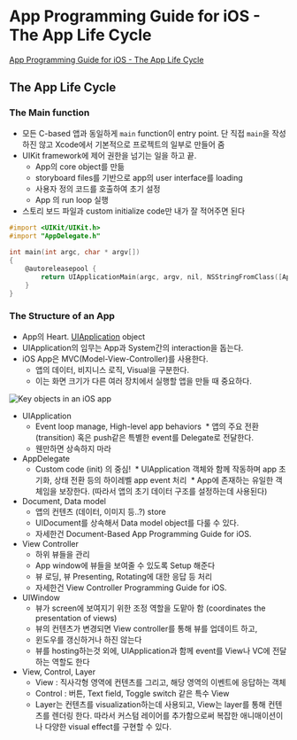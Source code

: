 App Programming Guide for iOS - The App Life Cycle
===
[App Programming Guide for iOS - The App Life Cycle](https://developer.apple.com/library/content/documentation/iPhone/Conceptual/iPhoneOSProgrammingGuide/Introduction/Introduction.html)

The App Life Cycle
---

### The Main function

* 모든 C-based 앱과 동일하게 `main` function이 entry point. 단 직접 `main`을 작성하진 않고 Xcode에서 기본적으로 프로젝트의 일부로 만들어 줌
* UIKit framework에 제어 권한을 넘기는 일을 하고 끝.
  * App의 core object를 만듦
  * storyboard files를 기반으로 app의 user interface를 loading
  * 사용자 정의 코드를 호출하여 초기 설정 
  * App 의 run loop 실행
* 스토리 보드 파일과 custom initialize code만 내가 잘 적어주면 된다
```objectivec
#import <UIKit/UIKit.h>
#import "AppDelegate.h"
 
int main(int argc, char * argv[])
{
    @autoreleasepool {
        return UIApplicationMain(argc, argv, nil, NSStringFromClass([AppDelegate class]));
    }
}
```

### The Structure of an App
* App의 Heart. [UIApplication](https://developer.apple.com/documentation/uikit/uiapplication) object
* UIApplication의 임무는 App과 System간의 interaction을 돕는다.
* iOS App은 MVC(Model-View-Controller)를 사용한다.
  * 앱의 데이터, 비지니스 로직, Visual을 구분한다.
  * 이는 화면 크기가 다른 여러 장치에서 실행할 앱을 만들 때 중요하다.

![Key objects in an iOS app](https://github.com/junhyogi/iOS-Document/blob/master/document/AppProgrammingGuideForiOS/images/figure_2_1.png)

* UIApplication
  * Event loop manage, High-level app behaviors
  * 앱의 주요 전환(transition) 혹은 push같은 특별한 event를 Delegate로 전달한다.
  * 웬만하면 상속하지 마라
* AppDelegate 
  * Custom code (init) 의 중심!
  * UIApplication 객체와 함께 작동하며 app 초기화, 상태 전환 등의 하이레벨 app event 처리
  * App에 존재하는 유일한 객체임을 보장한다. (따라서 앱의 초기 데이터 구조를 설정하는데 사용된다)
* Document, Data model
  * 앱의 컨텐츠 (데이터, 이미지 등..?) store
  * UIDocument를 상속해서 Data model object를 다룰 수 있다.
  * 자세한건 Document-Based App Programming Guide for iOS.
* View Controller
  * 하위 뷰들을 관리
  * App window에 뷰들을 보여줄 수 있도록 Setup 해준다
  * 뷰 로딩, 뷰 Presenting, Rotating에 대한 응답 등 처리
  * 자세한건 View Controller Programming Guide for iOS.
* UIWindow
  * 뷰가 screen에 보여지기 위한 조정 역할을 도맡아 함
   (coordinates the presentation of views)
  * 뷰의 컨텐츠가 변경되면 View controller를 통해 뷰를 업데이트 하고,
  * 윈도우를 갱신하거나 하진 않는다
  * 뷰를 hosting하는것 외에, UIApplication과 함께 event를 View나 VC에 전달하는 역할도 한다
* View, Control, Layer
  * View : 직사각형 영역에 컨텐츠를 그리고, 해당 영역의 이벤트에 응답하는 객체
  * Control : 버튼, Text field, Toggle switch 같은 특수 View
  * Layer는 컨텐츠를 visualization하는데 사용되고, View는 layer를 통해 컨텐츠를 렌더링 한다. 따라서 커스텀 레이어를 추가함으로써 복잡한 애니매이션이나 다양한 visual effect를 구현할 수 있다. 
